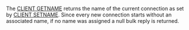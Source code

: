 The [CLIENT GETNAME](/commands/client-getname) returns the name of the current connection as set by [CLIENT SETNAME](/commands/client-setname). Since every new connection starts without an associated name, if no name was assigned a null bulk reply is returned.

